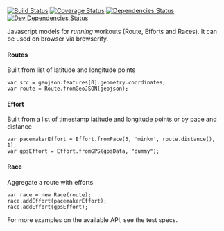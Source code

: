[![Build Status](https://travis-ci.org/yarcub/runnr-workout.svg?branch=master)](https://travis-ci.org/yarcub/runnr-workout) [![Coverage Status](https://img.shields.io/coveralls/yarcub/runnr-workout.svg)](https://coveralls.io/r/yarcub/runnr-workout) [![Dependencies Status](https://david-dm.org/yarcub/runnr-workout.png)](https://david-dm.org/yarcub/runnr-workout) [![Dev Dependencies Status](https://david-dm.org/yarcub/runnr-workout/dev-status.svg)](https://david-dm.org/yarcub/runnr-workout#info=devDependencies)


Javascript models for _running_ workouts (Route, Efforts and Races).
It can be used on browser via browserify.

#### Routes
Built from list of latitude and longitude points

```
var src = geojson.features[0].geometry.coordinates;
var route = Route.fromGeoJSON(geojson);
```

#### Effort
Built from a list of timestamp latitude and longitude points or by pace and distance

```
var pacemakerEffort = Effort.fromPace(5, 'minkm', route.distance(), 1);
var gpsEffort = Effort.fromGPS(gpsData, "dummy");
```

#### Race
Aggregate a route with efforts

```
var race = new Race(route);
race.addEffort(pacemakerEffort);
race.addEffort(gpsEffort);
```


For more examples on the available API, see the test specs.

